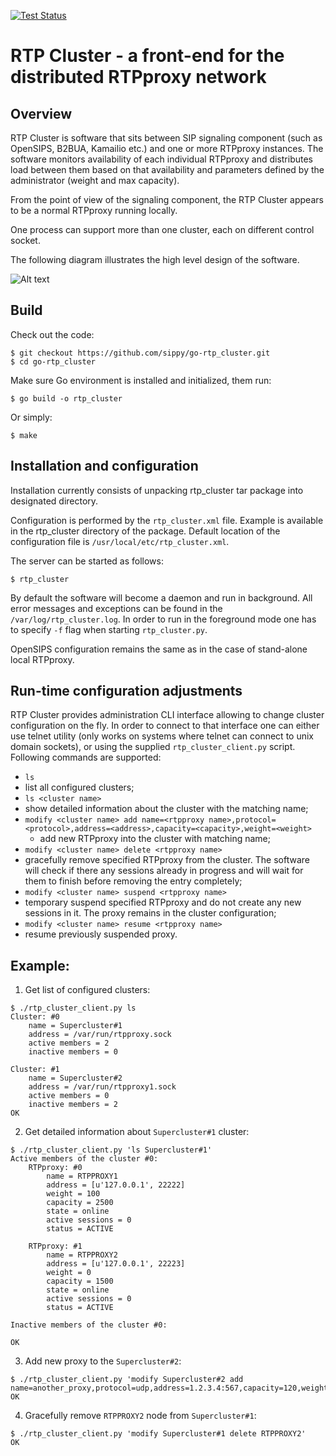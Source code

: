 [![Test Status](https://travis-ci.com/sippy/go-rtp_cluster.svg?branch=master)](https://travis-ci.com/sippy/go-rtp_cluster)

# RTP Cluster - a front-end for the distributed RTPproxy network

## Overview 

RTP Cluster is software that sits between SIP signaling component (such as
OpenSIPS, B2BUA, Kamailio etc.) and one or more RTPproxy instances. The
software monitors availability of each individual RTPproxy and distributes
load between them based on that availability and parameters defined by the
administrator (weight and max capacity).

From the point of view of the signaling component, the RTP Cluster appears
to be a normal RTPproxy running locally. 

One process can support more than one cluster, each on different control
socket.

The following diagram illustrates the high level design of the software.

![Alt text](https://docs.google.com/drawings/d/1FNrR8uRY5TeNBhVDLRM2eNYX363QD9aYMLb8GsALHdk/pub?w=800&h=600 "RTP Custer, high-level diagram")
 
## Build

Check out the code:

```
$ git checkout https://github.com/sippy/go-rtp_cluster.git
$ cd go-rtp_cluster
```

Make sure Go environment is installed and initialized, them run:

```
$ go build -o rtp_cluster
```

Or simply:

```
$ make
```

## Installation and configuration

Installation currently consists of unpacking rtp_cluster tar package into
designated directory. 

Configuration is performed by the `rtp_cluster.xml` file. Example is
available in the rtp_cluster directory of the package. Default location of
the configuration file is `/usr/local/etc/rtp_cluster.xml`.

The server can be started as follows:

```
$ rtp_cluster
```

By default the software will become a daemon and run in background. All
error messages and exceptions can be found in the
`/var/log/rtp_cluster.log`. In order to run in the foreground mode one has
to specify `-f` flag when starting `rtp_cluster.py`.

OpenSIPS configuration remains the same as in the case of stand-alone
local RTPproxy. 

## Run-time configuration adjustments

RTP Cluster provides administration CLI interface allowing to change
cluster configuration on the fly. In order to connect to that interface
one can either use telnet utility (only works on systems where telnet can
connect to unix domain sockets), or using the supplied
`rtp_cluster_client.py` script. Following commands are supported:

* `ls` 
 * list all configured clusters;
* `ls <cluster name>` 
 * show detailed information about the cluster with the matching name;
* `modify <cluster name> add name=<rtpproxy name>,protocol=<protocol>,address=<address>,capacity=<capacity>,weight=<weight>`
  * add new RTPproxy into the cluster with matching name;
* `modify <cluster name> delete <rtpproxy name>`
 * gracefully remove specified RTPproxy from the cluster. The software
   will check if there any sessions already in progress and will wait for
   them to finish before removing the entry completely;
* `modify <cluster name> suspend <rtpproxy name>`
 * temporary suspend specified RTPproxy and do not create any new sessions
   in it. The proxy remains in the cluster configuration;
* `modify <cluster name> resume <rtpproxy name>`
 * resume previously suspended proxy.

## Example:

1. Get list of configured clusters:

```
$ ./rtp_cluster_client.py ls
Cluster: #0
    name = Supercluster#1
    address = /var/run/rtpproxy.sock
    active members = 2
    inactive members = 0

Cluster: #1
    name = Supercluster#2
    address = /var/run/rtpproxy1.sock
    active members = 0
    inactive members = 2
OK
```


2. Get detailed information about `Supercluster#1` cluster:


```
$ ./rtp_cluster_client.py 'ls Supercluster#1'
Active members of the cluster #0:
    RTPproxy: #0
        name = RTPPROXY1
        address = [u'127.0.0.1', 22222]
        weight = 100
        capacity = 2500
        state = online
        active sessions = 0
        status = ACTIVE

    RTPproxy: #1
        name = RTPPROXY2
        address = [u'127.0.0.1', 22223]
        weight = 0
        capacity = 1500
        state = online
        active sessions = 0
        status = ACTIVE

Inactive members of the cluster #0:

OK
```

3. Add new proxy to the `Supercluster#2`:

```
$ ./rtp_cluster_client.py 'modify Supercluster#2 add name=another_proxy,protocol=udp,address=1.2.3.4:567,capacity=120,weight=300'                 
OK
```

4. Gracefully remove `RTPPROXY2` node from `Supercluster#1`:

```
$ ./rtp_cluster_client.py 'modify Supercluster#1 delete RTPPROXY2'
OK
```

